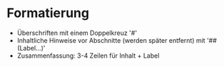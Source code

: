 # Formatierung

* Überschriften mit einem Doppelkreuz '#'
* Inhaltliche Hinweise vor Abschnitte (werden später entfernt) mit '## (Label...)'
* Zusammenfassung: 3-4 Zeilen für Inhalt + Label
